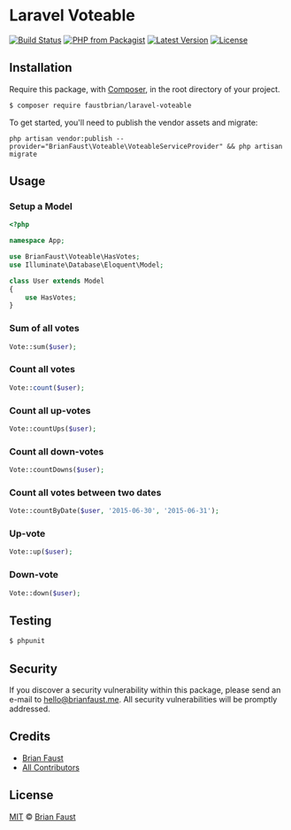 # Laravel Voteable

[![Build Status](https://img.shields.io/travis/faustbrian/Laravel-Voteable/master.svg?style=flat-square)](https://travis-ci.org/faustbrian/Laravel-Voteable)
[![PHP from Packagist](https://img.shields.io/packagist/php-v/faustbrian/laravel-voteable.svg?style=flat-square)]()
[![Latest Version](https://img.shields.io/github/release/faustbrian/Laravel-Voteable.svg?style=flat-square)](https://github.com/faustbrian/Laravel-Voteable/releases)
[![License](https://img.shields.io/packagist/l/faustbrian/Laravel-Voteable.svg?style=flat-square)](https://packagist.org/packages/faustbrian/Laravel-Voteable)

## Installation

Require this package, with [Composer](https://getcomposer.org/), in the root directory of your project.

``` bash
$ composer require faustbrian/laravel-voteable
```

To get started, you'll need to publish the vendor assets and migrate:

```
php artisan vendor:publish --provider="BrianFaust\Voteable\VoteableServiceProvider" && php artisan migrate
```

## Usage

### Setup a Model
``` php
<?php

namespace App;

use BrianFaust\Voteable\HasVotes;
use Illuminate\Database\Eloquent\Model;

class User extends Model
{
    use HasVotes;
}
```

### Sum of all votes
``` php
Vote::sum($user);
```

### Count all votes
``` php
Vote::count($user);
```

### Count all up-votes
``` php
Vote::countUps($user);
```

### Count all down-votes
``` php
Vote::countDowns($user);
```

### Count all votes between two dates
``` php
Vote::countByDate($user, '2015-06-30', '2015-06-31');
```

### Up-vote
``` php
Vote::up($user);
```

### Down-vote
``` php
Vote::down($user);
```

## Testing

``` bash
$ phpunit
```

## Security

If you discover a security vulnerability within this package, please send an e-mail to hello@brianfaust.me. All security vulnerabilities will be promptly addressed.

## Credits

- [Brian Faust](https://github.com/faustbrian)
- [All Contributors](../../contributors)

## License

[MIT](LICENSE) © [Brian Faust](https://brianfaust.me)
